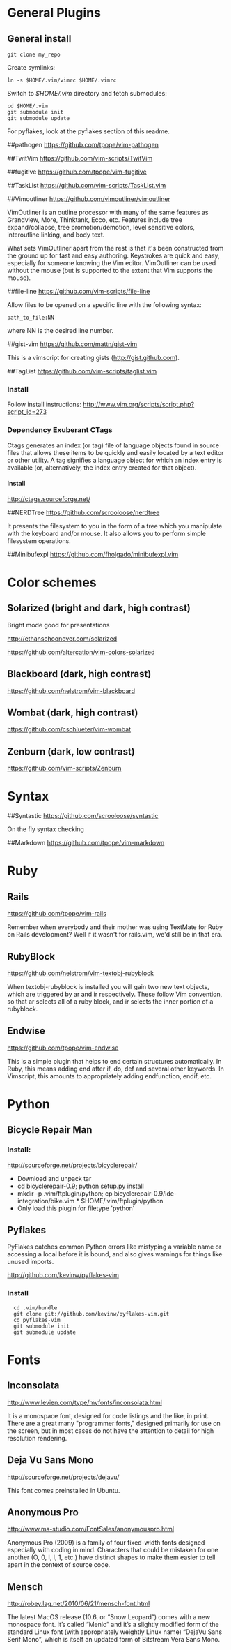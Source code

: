 # General Plugins
## General install

    git clone my_repo

Create symlinks:

    ln -s $HOME/.vim/vimrc $HOME/.vimrc

Switch to _$HOME/.vim_ directory and fetch submodules:

    cd $HOME/.vim
    git submodule init
    git submodule update

For pyflakes, look at the pyflakes section of this readme.

##pathogen
https://github.com/tpope/vim-pathogen

##TwitVim
https://github.com/vim-scripts/TwitVim

##fugitive
https://github.com/tpope/vim-fugitive

##TaskList
https://github.com/vim-scripts/TaskList.vim

##Vimoutliner
https://github.com/vimoutliner/vimoutliner

VimOutliner is an outline processor with many of the same features
as Grandview, More, Thinktank, Ecco, etc. Features include tree
expand/collapse, tree promotion/demotion, level sensitive colors,
interoutline linking, and body text.

What sets VimOutliner apart from the rest is that it's been constructed
from the ground up for fast and easy authoring.  Keystrokes are quick and
easy, especially for someone knowing the Vim editor. VimOutliner can be
used without the mouse (but is supported to the extent that Vim supports
the mouse).

##file-line
https://github.com/vim-scripts/file-line

Allow files to be opened on a specific line with the following syntax:

    path_to_file:NN

where NN is the desired line number.

##gist-vim
https://github.com/mattn/gist-vim

This is a vimscript for creating gists (http://gist.github.com).

##TagList
https://github.com/vim-scripts/taglist.vim

### Install
Follow install instructions: http://www.vim.org/scripts/script.php?script_id=273

### Dependency Exuberant CTags
Ctags generates an index (or tag) file of language objects found in source
files that allows these items to be quickly and easily located by a text editor
or other utility. A tag signifies a language object for which an index entry is
available (or, alternatively, the index entry created for that object).
#### Install
http://ctags.sourceforge.net/

##NERDTree
https://github.com/scrooloose/nerdtree

It presents the filesystem to you in the form of a tree which you
manipulate with the keyboard and/or mouse. It also allows you to perform
simple filesystem operations.

##Minibufexpl
https://github.com/fholgado/minibufexpl.vim

# Color schemes
## Solarized (bright and dark, high contrast)
Bright mode good for presentations

http://ethanschoonover.com/solarized

https://github.com/altercation/vim-colors-solarized
## Blackboard (dark, high contrast)
https://github.com/nelstrom/vim-blackboard
## Wombat (dark, high contrast)
https://github.com/cschlueter/vim-wombat
## Zenburn (dark, low contrast)
https://github.com/vim-scripts/Zenburn

# Syntax
##Syntastic
https://github.com/scrooloose/syntastic

On the fly syntax checking

##Markdown
https://github.com/tpope/vim-markdown

# Ruby
## Rails
https://github.com/tpope/vim-rails

Remember when everybody and their mother was using TextMate for Ruby on Rails
development? Well if it wasn't for rails.vim, we'd still be in that era.

## RubyBlock
https://github.com/nelstrom/vim-textobj-rubyblock

When textobj-rubyblock is installed you will gain two new text objects, which
are triggered by ar and ir respectively. These follow Vim convention, so that
ar selects all of a ruby block, and ir selects the inner portion of a
rubyblock.

## Endwise
https://github.com/tpope/vim-endwise

This is a simple plugin that helps to end certain structures automatically. In
Ruby, this means adding end after if, do, def and several other keywords. In
Vimscript, this amounts to appropriately adding endfunction, endif, etc.


# Python
## Bicycle Repair Man
### Install:
http://sourceforge.net/projects/bicyclerepair/

 * Download and unpack tar
 * cd bicyclerepair-0.9; python setup.py install
 * mkdir -p .vim/ftplugin/python; cp bicyclerepair-0.9/ide-integration/bike.vim * $HOME/.vim/ftplugin/python
  * Only load this plugin for filetype 'python'

## Pyflakes
PyFlakes catches common Python errors like mistyping a variable name or
accessing a local before it is bound, and also gives warnings for things like
unused imports.

http://github.com/kevinw/pyflakes-vim

### Install

      cd .vim/bundle
      git clone git://github.com/kevinw/pyflakes-vim.git
      cd pyflakes-vim
      git submodule init
      git submodule update

# Fonts
## Inconsolata
http://www.levien.com/type/myfonts/inconsolata.html

It is a monospace font, designed for code listings and the like, in print.
There are a great many "programmer fonts," designed primarily for use on the
screen, but in most cases do not have the attention to detail for high
resolution rendering.
## Deja Vu Sans Mono
http://sourceforge.net/projects/dejavu/

This font comes preinstalled in Ubuntu.
## Anonymous Pro
http://www.ms-studio.com/FontSales/anonymouspro.html

Anonymous Pro (2009) is a family of four fixed-width fonts designed especially
with coding in mind. Characters that could be mistaken for one another (O, 0,
I, l, 1, etc.) have distinct shapes to make them easier to tell apart in the
context of source code.

## Mensch
http://robey.lag.net/2010/06/21/mensch-font.html

The latest MacOS release (10.6, or “Snow Leopard”) comes with a new monospace
font. It’s called “Menlo” and it’s a slightly modified form of the standard
Linux font (with appropriately weightly Linux name) “DejaVu Sans Serif Mono”,
which is itself an updated form of Bitstream Vera Sans Mono.
